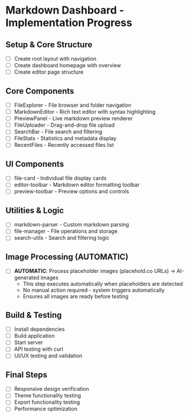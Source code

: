 # Markdown Dashboard - Implementation Progress

## Setup & Core Structure
- [ ] Create root layout with navigation
- [ ] Create dashboard homepage with overview
- [ ] Create editor page structure

## Core Components
- [ ] FileExplorer - File browser and folder navigation
- [ ] MarkdownEditor - Rich text editor with syntax highlighting
- [ ] PreviewPanel - Live markdown preview renderer
- [ ] FileUploader - Drag-and-drop file upload
- [ ] SearchBar - File search and filtering
- [ ] FileStats - Statistics and metadata display
- [ ] RecentFiles - Recently accessed files list

## UI Components
- [ ] file-card - Individual file display cards
- [ ] editor-toolbar - Markdown editor formatting toolbar
- [ ] preview-toolbar - Preview options and controls

## Utilities & Logic
- [ ] markdown-parser - Custom markdown parsing
- [ ] file-manager - File operations and storage
- [ ] search-utils - Search and filtering logic

## Image Processing (AUTOMATIC)
- [ ] **AUTOMATIC**: Process placeholder images (placehold.co URLs) → AI-generated images
  - This step executes automatically when placeholders are detected
  - No manual action required - system triggers automatically
  - Ensures all images are ready before testing

## Build & Testing
- [ ] Install dependencies
- [ ] Build application
- [ ] Start server
- [ ] API testing with curl
- [ ] UI/UX testing and validation

## Final Steps
- [ ] Responsive design verification
- [ ] Theme functionality testing
- [ ] Export functionality testing
- [ ] Performance optimization